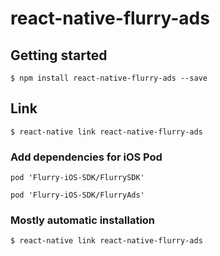 # react-native-flurry-ads

## Getting started

`$ npm install react-native-flurry-ads --save`

## Link
`$ react-native link react-native-flurry-ads`

### Add dependencies for iOS Pod
`pod 'Flurry-iOS-SDK/FlurrySDK'`

`pod 'Flurry-iOS-SDK/FlurryAds'`

### Mostly automatic installation

`$ react-native link react-native-flurry-ads`